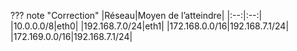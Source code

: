 ??? note "Correction"
    |Réseau|Moyen de l’atteindre|
    |:--:|:--:|
    |10.0.0.0/8|eth0|
    |192.168.7.0/24|eth1|
    |172.168.0.0/16|192.168.7.1/24|
    |172.169.0.0/16|192.168.7.1/24|
